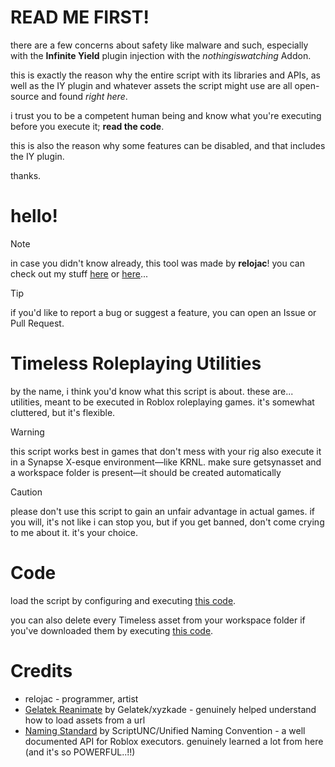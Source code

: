 # READ ME FIRST!
there are a few concerns about safety like malware and such, especially with the **Infinite Yield** plugin injection with the *nothingiswatching* Addon.

this is exactly the reason why the entire script with its libraries and APIs, as well as the IY plugin and whatever assets the script might use are all open-source and found *right here*.

i trust you to be a competent human being and know what you're executing before you execute it; **read the code**.

this is also the reason why some features can be disabled, and that includes the IY plugin.

thanks.

# hello!
> [!NOTE]
> in case you didn't know already, this tool was made by **relojac**! you can check out my stuff [here](https://www.youtube.com/@relojac) or [here](https://www.youtube.com/@r_lojac)...

> [!TIP]
> if you'd like to report a bug or suggest a feature, you can open an Issue or Pull Request.

# Timeless Roleplaying Utilities
by the name, i think you'd know what this script is about.
these are... utilities, meant to be executed in Roblox roleplaying games.
it's somewhat cluttered, but it's flexible.
> [!WARNING]
> this script works best in games that don't mess with your rig
> also execute it in a Synapse X-esque environment—like KRNL. make sure getsynasset and a workspace folder is present—it should be created automatically

> [!CAUTION]
> please don't use this script to gain an unfair advantage in actual games.
> if you will, it's not like i can stop you, but if you get banned, don't come crying to me about it. it's your choice.

# Code
load the script by configuring and executing [this code](https://github.com/relojac/TimelessRPUtils/blob/main/EXECUTEME.lua).

you can also delete every Timeless asset from your workspace folder if you've downloaded them by executing [this code](https://github.com/relojac/TimelessRPUtils/blob/main/EXECUTEME.lua).

# Credits
- relojac - programmer, artist
- [Gelatek Reanimate](https://github.com/Gelatekussy/GelatekReanimate/tree/main) by Gelatek/xyzkade - genuinely helped understand how to load assets from a url
- [Naming Standard](https://github.com/unified-naming-convention/NamingStandard/tree/main) by ScriptUNC/Unified Naming Convention - a well documented API for Roblox executors. genuinely learned a lot from here (and it's so POWERFUL..!!)
